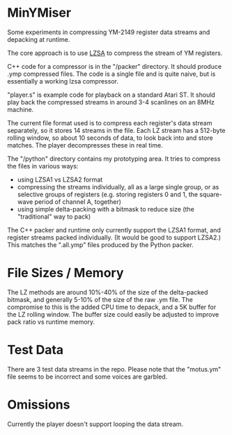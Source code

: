 MinYMiser
=========

Some experiments in compressing YM-2149 register data streams and depacking at runtime.

The core approach is to use [LZSA](https://github.com/emmanuel-marty/lzsa) to compress the stream
of YM registers.

C++ code for a compressor is in the "/packer" directory. It should produce .ymp compressed files.
The code is a single file and is quite naive, but is essentially a working lzsa compressor.

"player.s" is example code for playback on a standard Atari ST. It should play back the compressed
streams in around 3-4 scanlines on an 8MHz machine.

The current file format used is to compress each register's data stream separately, so it stores
14 streams in the file. Each LZ stream has a 512-byte rolling window, so about 10 seconds of data,
to look back into and store matches. The player decompresses these in real time.

The "/python" directory contains my prototyping area. It tries to compress the files in various ways:

- using LZSA1 vs LZSA2 format
- compressing the streams individually, all as a large single group, or as selective groups
  of registers (e.g. storing registers 0 and 1, the square-wave period of channel A, together)
- using simple delta-packing with a bitmask to reduce size (the "traditional" way to pack)

The C++ packer and runtime only currently support the LZSA1 format, and register streams packed
individually. (It would be good to support LZSA2.) This matches the ".all.ymp" files produced
by the Python packer.

File Sizes / Memory
===================

The LZ methods are around 10%-40% of the size of the delta-packed bitmask, and generally 5-10%
of the size of the raw .ym file. The compromise to this is the added CPU time to depack, and
a 5K buffer for the LZ rolling window. The buffer size could easily be adjusted to improve pack
ratio vs runtime memory.

Test Data
=========

There are 3 test data streams in the repo. Please note that the "motus.ym" file seems to be
incorrect and some voices are garbled.

Omissions
=========

Currently the player doesn't support looping the data stream.

